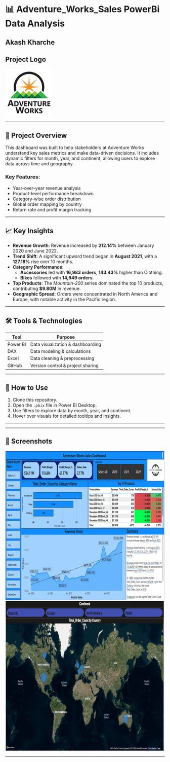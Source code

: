 # 📊 Adventure_Works_Sales PowerBi Data Analysis 
  **Akash Kharche**
---

## Project Logo
![Image](https://github.com/akash250298/Adventure_Works_Power_BI_Data_Analysis_Project/blob/main/logo.png)

---

## 🚀 Project Overview

This dashboard was built to help stakeholders at Adventure Works understand key sales metrics and make data-driven decisions. It includes dynamic filters for month, year, and continent, allowing users to explore data across time and geography.

### Key Features:
- Year-over-year revenue analysis
- Product-level performance breakdown
- Category-wise order distribution
- Global order mapping by country
- Return rate and profit margin tracking

---

## 📈 Key Insights

- **Revenue Growth**: Revenue increased by **212.14%** between January 2020 and June 2022.
- **Trend Shift**: A significant upward trend began in **August 2021**, with a **127.18%** rise over 10 months.
- **Category Performance**:
  - **Accessories** led with **16,983 orders**, **143.43%** higher than Clothing.
  - **Bikes** followed with **14,949 orders**.
- **Top Products**: The *Mountain-200* series dominated the top 10 products, contributing **$9.80M** in revenue.
- **Geographic Spread**: Orders were concentrated in North America and Europe, with notable activity in the Pacific region.

---

## 🛠️ Tools & Technologies

| Tool        | Purpose                          |
|-------------|----------------------------------|
| Power BI    | Data visualization & dashboarding|
| DAX         | Data modeling & calculations     |
| Excel       | Data cleaning & preprocessing    |
| GitHub      | Version control & project sharing|

---

## 📍 How to Use

1. Clone this repository.
2. Open the `.pbix` file in Power BI Desktop.
3. Use filters to explore data by month, year, and continent.
4. Hover over visuals for detailed tooltips and insights.

---

---

## 📸 Screenshots

<img width="818" height="471" alt="Image" src="https://github.com/akash250298/Adventure_Works_Power_BI_Data_Analysis_Project/blob/main/Images/Dashboard%201.png" />


<img width="819" height="473" alt="Image" src="https://github.com/akash250298/Adventure_Works_Power_BI_Data_Analysis_Project/blob/main/Images/Dashboard%202.png" />
    
---
